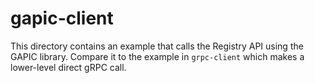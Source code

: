 # gapic-client

This directory contains an example that calls the Registry API using the GAPIC
library. Compare it to the example in `grpc-client` which makes a lower-level
direct gRPC call.
